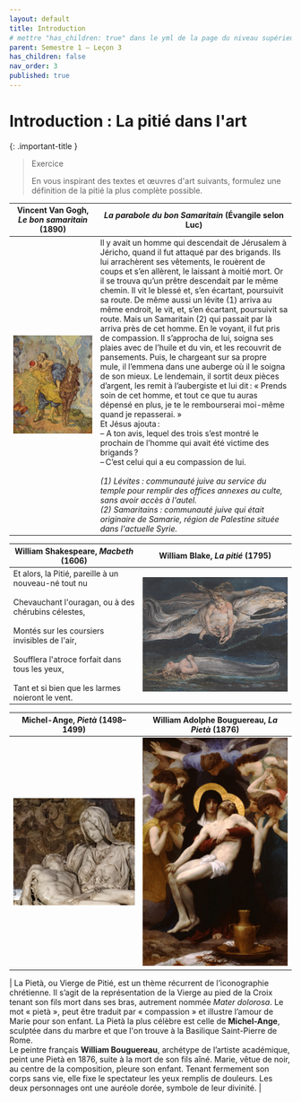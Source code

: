 ```yaml
---
layout: default
title: Introduction
# mettre "has_children: true" dans le yml de la page du niveau supérieur
parent: Semestre 1 – Leçon 3
has_children: false
nav_order: 3
published: true
---
```

# Introduction : La pitié dans l'art


{: .important-title }
> Exercice
>
>En vous inspirant des textes et œuvres d'art suivants, formulez une définition de la pitié la plus complète possible.


| Vincent Van Gogh, *Le bon samaritain* (1890)                 | *La parabole du bon Samaritain* (Évangile selon Luc)         |
| ------------------------------------------------------------ | ------------------------------------------------------------ |
| <img src="../../assets/img/vangogh.png" style="zoom:200%;" /> | Il y avait un homme qui descendait de Jérusalem à Jéricho, quand il fut attaqué par des brigands. Ils lui arrachèrent ses vêtements, le rouèrent de coups et s’en allèrent, le laissant à moitié mort.  Or il se trouva qu’un prêtre descendait par le même chemin. Il vit le blessé et, s’en écartant, poursuivit sa route.  De même aussi un lévite (1) arriva au même endroit, le vit, et, s’en écartant, poursuivit sa route. Mais un Samaritain (2) qui passait par là arriva près de cet homme. En le voyant, il fut pris de compassion. Il s’approcha de lui, soigna ses plaies avec de l’huile et du vin, et les recouvrit de pansements. Puis, le chargeant sur sa propre mule, il l’emmena dans une auberge où il le soigna de son mieux. Le lendemain, il sortit deux pièces d’argent, les remit à l’aubergiste et lui dit : « Prends soin de cet homme, et tout ce que tu auras dépensé en plus, je te le rembourserai moi-même quand je repasserai. »<br/>Et Jésus ajouta : <br />– A ton avis, lequel des trois s’est montré le prochain de l’homme qui avait été victime des brigands ?<br/>– C’est celui qui a eu compassion de lui. <br/><br/> *(1) Lévites : communauté juive au service du temple pour remplir des offices annexes au culte, sans avoir accès à l'autel.<br/>(2) Samaritains : communauté juive qui était originaire de Samarie, région de Palestine située dans l'actuelle Syrie.* |

| William Shakespeare, *Macbeth* (1606)  | William Blake, *La pitié* (1795)    |
| --------------------- | -------------------------- |
| Et alors, la Pitié, pareille à un nouveau-né tout nu<br/><br/>Chevauchant l'ouragan, ou à des chérubins célestes,<br/><br/>Montés sur les coursiers invisibles de l'air,<br/><br/>Soufflera l'atroce forfait dans tous les yeux,<br/><br/>Tant et si bien que les larmes noieront le vent. | <img src="../../assets/img/blake.jpeg" style="zoom:60%;" /> |



| Michel-Ange, *Pietà* (1498–1499)   |  William Adolphe Bouguereau, *La Pietà* (1876)     |
| -------------------------------  | ------------------------------- |
| <img src="../../assets/img/michel-ange.jpg" style="zoom:80%;" /> | <img src="../../assets/img/bouguereau.jpeg" style="zoom:150%;" /> |

| La Pietà, ou Vierge de Pitié, est un thème récurrent de l’iconographie chrétienne. Il s’agit de la représentation de la Vierge au pied de la Croix tenant son fils mort dans ses bras, autrement nommée *Mater dolorosa*. Le mot « pietà », peut être traduit par « compassion » et illustre l’amour de Marie pour son enfant. La Pietà la plus célèbre est celle de **Michel-Ange**, sculptée dans du marbre et que l'on trouve à la Basilique Saint-Pierre de Rome.<br />Le peintre français **William Bouguereau**, archétype de l’artiste académique, peint une Pietà en 1876, suite à la mort de son fils aîné. Marie, vêtue de noir, au centre de la composition, pleure son enfant. Tenant fermement son corps sans vie, elle fixe le spectateur les yeux remplis de douleurs. Les deux personnages ont une auréole dorée, symbole de leur divinité. |